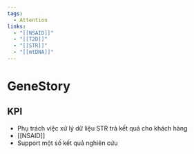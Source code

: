 ```yaml
---
tags:
  - Attention
links:
  - "[[NSAID]]"
  - "[[T2D]]"
  - "[[STR]]"
  - "[[mtDNA]]"
---
```

# GeneStory

## KPI

- Phụ trách việc xử lý dữ liệu STR trả kết quả cho khách hàng
- [[NSAID]]
- Support một số kết quả nghiên cứu